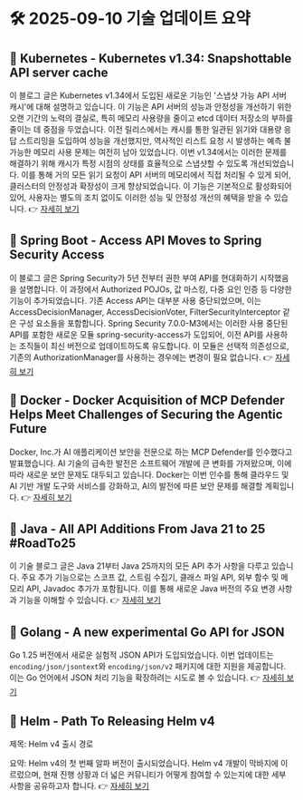 # 🛠️ 2025-09-10 기술 업데이트 요약

## 🔹 Kubernetes - Kubernetes v1.34: Snapshottable API server cache
이 블로그 글은 Kubernetes v1.34에서 도입된 새로운 기능인 '스냅샷 가능 API 서버 캐시'에 대해 설명하고 있습니다. 이 기능은 API 서버의 성능과 안정성을 개선하기 위한 오랜 기간의 노력의 결실로, 특히 메모리 사용량을 줄이고 etcd 데이터 저장소의 부하를 줄이는 데 중점을 두었습니다. 이전 릴리스에서는 캐시를 통한 일관된 읽기와 대용량 응답 스트리밍을 도입하여 성능을 개선했지만, 역사적인 리스트 요청 시 발생하는 예측 불가능한 메모리 사용 문제는 여전히 남아 있었습니다. 이번 v1.34에서는 이러한 문제를 해결하기 위해 캐시가 특정 시점의 상태를 효율적으로 스냅샷할 수 있도록 개선되었습니다. 이를 통해 거의 모든 읽기 요청이 API 서버의 메모리에서 직접 처리될 수 있게 되어, 클러스터의 안정성과 확장성이 크게 향상되었습니다. 이 기능은 기본적으로 활성화되어 있어, 사용자는 별도의 조치 없이도 이러한 성능 및 안정성 개선의 혜택을 받을 수 있습니다.
👉 [자세히 보기](https://kubernetes.io/blog/2025/09/09/kubernetes-v1-34-snapshottable-api-server-cache/)

## 🔹 Spring Boot - Access API Moves to Spring Security Access
이 블로그 글은 Spring Security가 5년 전부터 권한 부여 API를 현대화하기 시작했음을 설명합니다. 이 과정에서 Authorized POJOs, 값 마스킹, 다중 요인 인증 등 다양한 기능이 추가되었습니다. 기존 Access API는 대부분 사용 중단되었으며, 이는 AccessDecisionManager, AccessDecisionVoter, FilterSecurityInterceptor 같은 구성 요소들을 포함합니다. Spring Security 7.0.0-M3에서는 이러한 사용 중단된 API를 포함한 새로운 모듈 spring-security-access가 도입되어, 이전 API를 사용하는 조직들이 최신 버전으로 업데이트하도록 유도합니다. 이 모듈은 선택적 의존성으로, 기존의 AuthorizationManager를 사용하는 경우에는 변경이 필요 없습니다.
👉 [자세히 보기](https://spring.io/blog/2025/09/09/access-api-moves-to-spring-security-access)

## 🔹 Docker - Docker Acquisition of MCP Defender Helps Meet Challenges of Securing the Agentic Future
Docker, Inc.가 AI 애플리케이션 보안을 전문으로 하는 MCP Defender를 인수했다고 발표했습니다. AI 기술의 급속한 발전은 소프트웨어 개발에 큰 변화를 가져왔으며, 이에 따라 새로운 보안 문제도 대두되고 있습니다. Docker는 이번 인수를 통해 클라우드 및 AI 기반 개발 도구와 서비스를 강화하고, AI의 발전에 따른 보안 문제를 해결할 계획입니다.
👉 [자세히 보기](https://www.docker.com/blog/docker-acquires-mcp-defender-ai-agent-security/)

## 🔹 Java - All API Additions From Java 21 to 25 #RoadTo25
이 기술 블로그 글은 Java 21부터 Java 25까지의 모든 API 추가 사항을 다루고 있습니다. 주요 추가 기능으로는 스코프 값, 스트림 수집기, 클래스 파일 API, 외부 함수 및 메모리 API, Javadoc 추가가 포함됩니다. 이를 통해 새로운 Java 버전의 주요 변경 사항과 기능을 이해할 수 있습니다.
👉 [자세히 보기](https://inside.java/2025/09/09/roadto25-api/)

## 🔹 Golang - A new experimental Go API for JSON
Go 1.25 버전에서 새로운 실험적 JSON API가 도입되었습니다. 이번 업데이트는 `encoding/json/jsontext`와 `encoding/json/v2` 패키지에 대한 지원을 제공합니다. 이는 Go 언어에서 JSON 처리 기능을 확장하려는 시도로 볼 수 있습니다.
👉 [자세히 보기](https://go.dev/blog/jsonv2-exp)

## 🔹 Helm - Path To Releasing Helm v4
제목: Helm v4 출시 경로

요약: Helm v4의 첫 번째 알파 버전이 출시되었습니다. Helm v4 개발이 막바지에 이르렀으며, 현재 진행 상황과 더 넓은 커뮤니티가 어떻게 참여할 수 있는지에 대한 세부 사항을 공유하고자 합니다.
👉 [자세히 보기](https://helm.sh/blog/path-to-helm-v4/)

